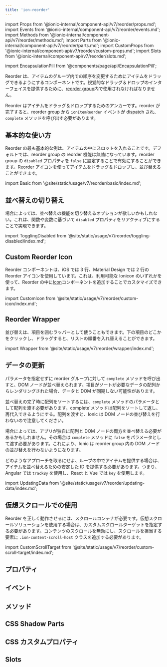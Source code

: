 ```yaml
---
title: 'ion-reorder'
---
```


import Props from '@ionic-internal/component-api/v7/reorder/props.md';
import Events from '@ionic-internal/component-api/v7/reorder/events.md';
import Methods from '@ionic-internal/component-api/v7/reorder/methods.md';
import Parts from '@ionic-internal/component-api/v7/reorder/parts.md';
import CustomProps from '@ionic-internal/component-api/v7/reorder/custom-props.md';
import Slots from '@ionic-internal/component-api/v7/reorder/slots.md';

<head>
  <title>ion-reorder: Drag and Drop Icon to Reorder Items</title>
  <meta
    name="description"
    content="ion-reorderは、ion-reorder-groupの中のアイテムをドラッグ＆ドロップするために使用されるアンカーです。カスタム並び替えアイコンとアイテムの詳細については、こちらをご覧ください。"
  />
</head>

import EncapsulationPill from '@components/page/api/EncapsulationPill';

<EncapsulationPill type="shadow" />

Reorder は、アイテムのグループ内での順序を変更するためにアイテムをドラッグできるようにするコンポーネントです。視覚的なドラッグ＆ドロップのインターフェイスを提供するために、[reorder group](./reorder-group)内で使用されなければなりません。

Reorder はアイテムをドラッグ＆ドロップするためのアンカーです。reorder が完了すると、reorder group から `ionItemReorder` イベントが dispatch され、`complete` メソッドを呼び出す必要があります。

## 基本的な使い方

Reorder の最も基本的な例は、アイテムの中にスロットを入れることです。デフォルトでは、reorder group の reorder 機能は無効になっています。reorder group の `disabled` プロパティを `false` に設定することで有効にすることができます。Reorder アイコンを使ってアイテムをドラッグ＆ドロップし、並び替えることができます。

import Basic from '@site/static/usage/v7/reorder/basic/index.md';

<Basic />

## 並べ替えの切り替え

場合によっては、並べ替えの機能を切り替えるオプションが欲しいかもしれない。これは、関数や変数に基づいて `disabled` プロパティをリアクティブにすることで実現できます。

import TogglingDisabled from '@site/static/usage/v7/reorder/toggling-disabled/index.md';

<TogglingDisabled />

## Custom Reorder Icon

Reorder コンポーネントは、iOS では 3 行、Material Design では 2 行の Reorder アイコンを使用しています。これは、利用可能な Ionicon のいずれかを使って、Reorder の中に[Icon](https://ionic.io/ionicons)コンポーネントを追加することでカスタマイズできます。

import CustomIcon from '@site/static/usage/v7/reorder/custom-icon/index.md';

<CustomIcon />

## Reorder Wrapper

並び替えは、項目を囲むラッパーとして使うこともできます。下の項目のどこかをクリックし、ドラッグすると、リストの順番を入れ替えることができます。

import Wrapper from '@site/static/usage/v7/reorder/wrapper/index.md';

<Wrapper />

## データの更新

パラメータを指定せずに reorder グループに対して `complete` メソッドを呼び出すと、DOM ノードが並べ替えられます。項目がソートが必要なデータの配列からレンダリングされた場合、データと DOM が同期しない可能性があります。

並べ替えの完了時に配列をソートするには、`complete` メソッドのパラメータとして配列を渡す必要があります。complete`メソッドは配列をソートして返し、再代入できるようにする。配列を渡すと、Ionic は DOM ノードの並び替えを行わないので注意してください。

場合によっては、アプリが独自に配列と DOM ノードの両方を並べ替える必要があるかもしれません。その場合は `complete` メソッドに `false` をパラメータとして渡す必要があります。これにより、Ionic は reorder group 内の DOM ノードの並び替えを行わないようになります。

どのようなアプローチを取るにせよ、ループの中でアイテムを提供する場合は、アイテムを並べ替えるための安定した ID を提供する必要があります。つまり、Angular では `trackBy` を使用し、React と Vue では `key` を使用します。

import UpdatingData from '@site/static/usage/v7/reorder/updating-data/index.md';

<UpdatingData />

## 仮想スクロールでの使用

Reorder を正しく動作させるには、スクロールコンテナが必要です。仮想スクロールソリューションを使用する場合は、カスタムスクロールターゲットを指定する必要があります。コンテンツのスクロールを無効にし、スクロールを担当する要素に `.ion-content-scroll-host` クラスを追加する必要があります。

import CustomScrollTarget from '@site/static/usage/v7/reorder/custom-scroll-target/index.md';

<CustomScrollTarget />

## プロパティ

<Props />

## イベント

<Events />

## メソッド

<Methods />

## CSS Shadow Parts

<Parts />

## CSS カスタムプロパティ

<CustomProps />

## Slots

<Slots />
